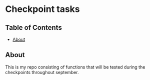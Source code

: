 # Checkpoint tasks

## Table of Contents

- [About](#about)

## About <a name = "about"></a>

This is my repo consisting of functions that will be tested during the checkpoints throughout september.

